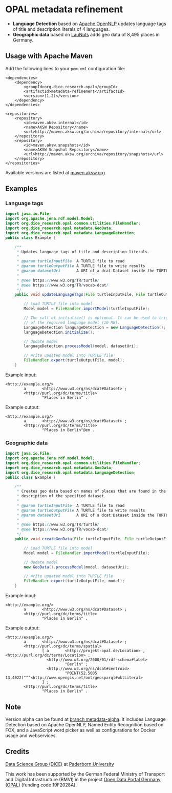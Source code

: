 # OPAL metadata refinement

* **Language Detection** based on [Apache OpenNLP](https://opennlp.apache.org/) updates language tags of title and description literals of 4 languages.
* **Geographic data** based on [LauNuts](https://github.com/projekt-opal/LauNuts) adds geo data of 8,495 places in Germany.


## Usage with Apache Maven

Add the following lines to your `pom.xml` configuration file:

	<dependencies>
		<dependency>
			<groupId>org.dice-research.opal</groupId>
			<artifactId>metadata-refinement</artifactId>
			<version>[1,2)</version>
		</dependency>
	</dependencies>
	
	<repositories>
		<repository>
			<id>maven.aksw.internal</id>
			<name>AKSW Repository</name>
			<url>http://maven.aksw.org/archiva/repository/internal</url>
		</repository>
		<repository>
			<id>maven.aksw.snapshots</id>
			<name>AKSW Snapshot Repository</name>
			<url>http://maven.aksw.org/archiva/repository/snapshots</url>
		</repository>
	</repositories>
	
Available versions are listed at [maven.aksw.org](https://maven.aksw.org/archiva/#advancedsearch~internal/org.dice-research.opal~metadata-refinement~~~~~30).


## Examples

### Language tags

```Java
import java.io.File;
import org.apache.jena.rdf.model.Model;
import org.dice_research.opal.common.utilities.FileHandler;
import org.dice_research.opal.metadata.GeoData;
import org.dice_research.opal.metadata.LanguageDetection;
public class Example {

	/**
	 * Updates language tags of title and description literals.
	 * 
	 * @param turtleInputFile  A TURTLE file to read
	 * @param turtleOutputFile A TURTLE file to write results
	 * @param datasetUri       A URI of a dcat:Dataset inside the TURTLE data
	 * 
	 * @see https://www.w3.org/TR/turtle/
	 * @see https://www.w3.org/TR/vocab-dcat/
	 */
	public void updateLanguageTags(File turtleInputFile, File turtleOutputFile, String datasetUri) throws Exception {

		// Load TURTLE file into model
		Model model = FileHandler.importModel(turtleInputFile);

		// The call of initialize() is optional. It can be used to trigger the download
		// of the required language model (10 MB).
		LanguageDetection languageDetection = new LanguageDetection();
		languageDetection.initialize();

		// Update model
		languageDetection.processModel(model, datasetUri);

		// Write updated model into TURTLE file
		FileHandler.export(turtleOutputFile, model);
	}
```

Example input:

```
<http://example.org/>
        a       <http://www.w3.org/ns/dcat#Dataset> ;
        <http://purl.org/dc/terms/title>
                "Places in Berlin" .
```

Example output:

```
<http://example.org/>
        a       <http://www.w3.org/ns/dcat#Dataset> ;
        <http://purl.org/dc/terms/title>
                "Places in Berlin"@en .
```


### Geographic data

```Java
import java.io.File;
import org.apache.jena.rdf.model.Model;
import org.dice_research.opal.common.utilities.FileHandler;
import org.dice_research.opal.metadata.GeoData;
import org.dice_research.opal.metadata.LanguageDetection;
public class Example {

	/**
	 * Creates geo data based on names of places that are found in the title and
	 * description of the specified dataset.
	 * 
	 * @param turtleInputFile  A TURTLE file to read
	 * @param turtleOutputFile A TURTLE file to write results
	 * @param datasetUri       A URI of a dcat:Dataset inside the TURTLE data
	 * 
	 * @see https://www.w3.org/TR/turtle/
	 * @see https://www.w3.org/TR/vocab-dcat/
	 */
	public void createGeoData(File turtleInputFile, File turtleOutputFile, String datasetUri) throws Exception {

		// Load TURTLE file into model
		Model model = FileHandler.importModel(turtleInputFile);

		// Update model
		new GeoData().processModel(model, datasetUri);

		// Write updated model into TURTLE file
		FileHandler.export(turtleOutputFile, model);
	}
```

Example input:

```
<http://example.org/>
        a       <http://www.w3.org/ns/dcat#Dataset> ;
        <http://purl.org/dc/terms/title>
                "Places in Berlin" .
```

Example output:

```
<http://example.org/>
        a       <http://www.w3.org/ns/dcat#Dataset> ;
        <http://purl.org/dc/terms/spatial>
                [ a       <http://projekt-opal.de/Location> , <http://purl.org/dc/terms/Location> ;
                  <http://www.w3.org/2000/01/rdf-schema#label>
                          "Berlin" ;
                  <http://www.w3.org/ns/dcat#centroid>
                          "POINT(52.5005 13.4022)"^^<http://www.opengis.net/ont/geosparql#wktLiteral>
                ] ;
        <http://purl.org/dc/terms/title>
                "Places in Berlin" .
```

## Note

Version alpha can be found at [branch metadata-alpha](https://github.com/projekt-opal/metadata-refinement/tree/metadata-alpha).
It includes 
Language Detection based on Apache OpenNLP,
Named Entity Recognition based on FOX, and
a JavaScript word picker
as well as configurations for Docker usage and webservices.


## Credits

[Data Science Group (DICE)](https://dice-research.org/) at [Paderborn University](https://www.uni-paderborn.de/)

This work has been supported by the German Federal Ministry of Transport and Digital Infrastructure (BMVI) in the project [Open Data Portal Germany (OPAL)](http://projekt-opal.de/) (funding code 19F2028A).
